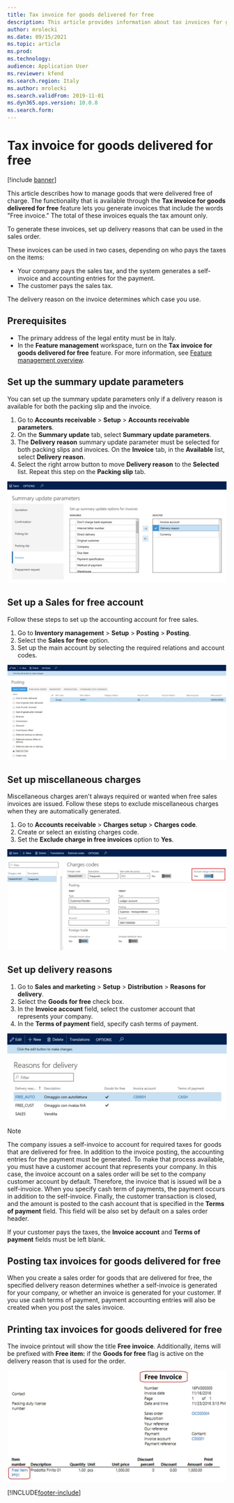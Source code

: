 ```yaml
---
title: Tax invoice for goods delivered for free
description: This article provides information about tax invoices for goods that were delivered for free.
author: mrolecki
ms.date: 09/15/2021
ms.topic: article
ms.prod: 
ms.technology: 
audience: Application User
ms.reviewer: kfend
ms.search.region: Italy
ms.author: mrolecki
ms.search.validFrom: 2019-11-01
ms.dyn365.ops.version: 10.0.8
ms.search.form: 
---
```


# Tax invoice for goods delivered for free

[!include [banner](../../includes/banner.md)]

This article describes how to manage goods that were delivered free of charge. The functionality that is available through the **Tax invoice for goods delivered for free** feature lets you generate invoices that include the words "Free invoice." The total of these invoices equals the tax amount only.

To generate these invoices, set up delivery reasons that can be used in the sales order.

These invoices can be used in two cases, depending on who pays the taxes on the items:

- Your company pays the sales tax, and the system generates a self-invoice and accounting entries for the payment.
- The customer pays the sales tax.

The delivery reason on the invoice determines which case you use.

## Prerequisites

- The primary address of the legal entity must be in Italy.
- In the **Feature management** workspace, turn on the **Tax invoice for goods delivered for free** feature. For more information, see [Feature management overview](../../../fin-ops-core/fin-ops/get-started/feature-management/feature-management-overview.md).

## Set up the summary update parameters

You can set up the summary update parameters only if a delivery reason is available for both the packing slip and the invoice.

1. Go to **Accounts receivable** > **Setup** > **Accounts receivable parameters**.
2. On the **Summary update** tab, select **Summary update parameters**.
3. The **Delivery reason** summary update parameter must be selected for both packing slips and invoices. On the **Invoice** tab, in the **Available** list, select **Delivery reason**. 
4. Select the right arrow button to move **Delivery reason** to the **Selected** list. Repeat this step on the **Packing slip** tab.

  ![Summary update parameters.](../media/emea-ita-exil-free-goods-summary-update-parameters.jpg)

## Set up a Sales for free account

Follow these steps to set up the accounting account for free sales.

1. Go to **Inventory management** > **Setup** > **Posting** > **Posting**.
2. Select the **Sales for free** option.
3. Set up the main account by selecting the required relations and account codes.

  ![Sales for free account.](../media/emea-ita-exil-free-goods-sales-free-account.jpg)

## Set up miscellaneous charges

Miscellaneous charges aren't always required or wanted when free sales invoices are issued. Follow these steps to exclude miscellaneous charges when they are automatically generated.

1. Go to **Accounts receivable** > **Charges setup** > **Charges code**.
2. Create or select an existing charges code.
2. Set the **Exclude charge in free invoices** option to **Yes**.

  ![Charges codes.](../media/emea-ita-exil-free-goods-charges-codes.jpg)

## Set up delivery reasons

1. Go to **Sales and marketing** > **Setup** > **Distribution** > **Reasons for delivery**.
2. Select the **Goods for free** check box.
3. In the **Invoice account** field, select the customer account that represents your company.
4. In the **Terms of payment** field, specify cash terms of payment.

  ![Reasons for delivery.](../media/emea-ita-exil-free-goods-delivery-reason.jpg)

  > [!NOTE]
  > The company issues a self-invoice to account for required taxes for goods that are delivered for free. In addition to the invoice posting, the accounting entries for the payment must be generated. To make that process available, you must have a customer account that represents your company. In this case, the invoice account on a sales order will be set to the company customer account by default. Therefore, the invoice that is issued will be a self-invoice. When you specify cash term of payments, the payment occurs in addition to the self-invoice. Finally, the customer transaction is closed, and the amount is posted to the cash account that is specified in the **Terms of payment** field. This field will be also set by default on a sales order header.
  >
  > If your customer pays the taxes, the **Invoice account** and **Terms of payment** fields must be left blank.

## Posting tax invoices for goods delivered for free

When you create a sales order for goods that are delivered for free, the specified delivery reason determines whether a self-invoice is generated for your company, or whether an invoice is generated for your customer. If you use cash terms of payment, payment accounting entries will also be created when you post the sales invoice.

## Printing tax invoices for goods delivered for free

The invoice printout will show the title **Free invoice**. Additionally, items will be prefixed with **Free item:** if the **Goods for free** flag is active on the delivery reason that is used for the order.

![Free invoice printout.](../media/emea-ita-exil-free-tax-invoice-printout.jpg)


[!INCLUDE[footer-include](../../../includes/footer-banner.md)]
